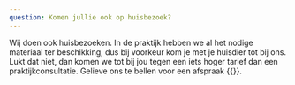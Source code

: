 ```yaml
---
question: Komen jullie ook op huisbezoek?
---
```


Wij doen ook huisbezoeken. In de praktijk hebben we al het nodige materiaal ter beschikking, dus bij voorkeur kom je met je huisdier tot bij ons. Lukt dat niet, dan komen we tot bij jou tegen een iets hoger tarief dan een praktijkconsultatie. Gelieve ons te bellen voor een afspraak {{<tel>}}.
